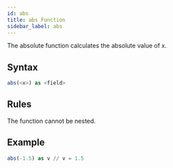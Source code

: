 ```yaml
---
id: abs
title: abs Function
sidebar_label: abs
---
```




The absolute function calculates the absolute value of x.

## Syntax

```sql
abs(<x>) as <field>
```

## Rules

The function cannot be nested.

## Example

```sql
abs(-1.5) as v // v = 1.5
```
